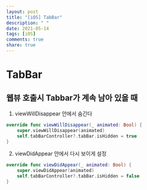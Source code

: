 ```yaml
---
layout: post
title: "[iOS] TabBar"
description: " "
date: 2021-05-14
tags: [iOS]
comments: true
share: true
---
```


# TabBar

## 웹뷰 호출시 Tabbar가 계속 남아 있을 때       
1. viewWillDisappear 안에서 숨긴다
```swift
override func viewWillDisappear(_ animated: Bool) {
    super.viewWillDisappear(animated)
    self.tabBarController?.tabBar.isHidden = true
}
```

2. viewDidAppear 안에서 다시 보이게 설정
```swift
override func viewDidAppear(_ animated: Bool) {
    super.viewDidAppear(animated)
    self.tabBarController?.tabBar.isHidden = false
}
```
